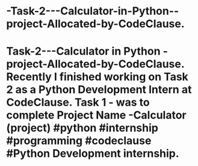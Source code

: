 # -Task-2---Calculator-in-Python--project-Allocated-by-CodeClause.
# Task-2---Calculator in Python -project-Allocated-by-CodeClause. Recently I finished working on Task 2 as a Python Development Intern at CodeClause. Task 1 - was to complete  Project Name -Calculator (project) #python #internship #programming #codeclause #Python Development internship.
